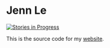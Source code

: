 # Jenn Le

[![Stories in Progress](https://badge.waffle.io/Thakugan/JennLe.png?label=ready&title=Progress)](https://waffle.io/Thakugan/JennLe?utm_source=badge)

This is the source code for my [website](http://jennle.com/).
